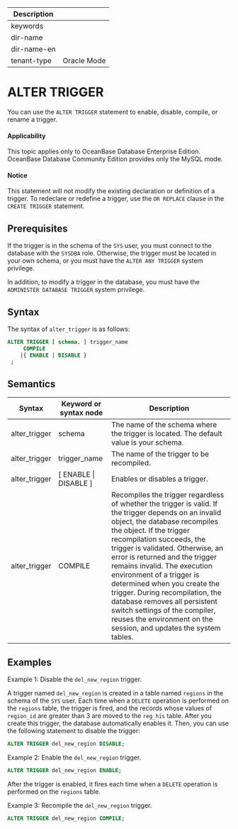 | Description   |                 |
|---------------|-----------------|
| keywords      |                 |
| dir-name      |                 |
| dir-name-en   |                 |
| tenant-type   | Oracle Mode     |


# ALTER TRIGGER

You can use the `ALTER TRIGGER` statement to enable, disable, compile, or rename a trigger.

  <main id="notice" >
    <h4>Applicability</h4>
    <p>This topic applies only to OceanBase Database Enterprise Edition. OceanBase Database Community Edition provides only the MySQL mode.
  </main>

  <main id="notice" type='notice'>
    <h4>Notice</h4>  
    <p>This statement will not modify the existing declaration or definition of a trigger. To redeclare or redefine a trigger, use the <code>OR REPLACE</code> clause in the <code>CREATE TRIGGER</code> statement. </p>
  </main>

Prerequisites
-------------------------

If the trigger is in the schema of the `SYS` user, you must connect to the database with the `SYSDBA` role. Otherwise, the trigger must be located in your own schema, or you must have the `ALTER ANY TRIGGER` system privilege.

In addition, to modify a trigger in the database, you must have the `ADMINISTER DATABASE TRIGGER` system privilege.

Syntax
-----------------------

The syntax of `alter_trigger` is as follows:

```sql
ALTER TRIGGER [ schema. ] trigger_name
     COMPILE
    |{ ENABLE | DISABLE }
 ;
```



Semantics
-----------------------

| Syntax | Keyword or syntax node | Description |
|---------------|-------------------------|-------------------------------------|
| alter_trigger | schema | The name of the schema where the trigger is located. The default value is your schema.  |
| alter_trigger | trigger_name | The name of the trigger to be recompiled.  |
| alter_trigger | \[ ENABLE \| DISABLE \] | Enables or disables a trigger.  |
| alter_trigger | COMPILE | Recompiles the trigger regardless of whether the trigger is valid. If the trigger depends on an invalid object, the database recompiles the object. If the trigger recompilation succeeds, the trigger is validated. Otherwise, an error is returned and the trigger remains invalid. The execution environment of a trigger is determined when you create the trigger. During recompilation, the database removes all persistent switch settings of the compiler, reuses the environment on the session, and updates the system tables.  |



Examples
-----------------------

Example 1: Disable the `del_new_region` trigger.

A trigger named `del_new_region` is created in a table named `regions` in the schema of the `SYS` user. Each time when a `DELETE` operation is performed on the `regions` table, the trigger is fired, and the records whose values of `region_id` are greater than 3 are moved to the `reg_his` table. After you create this trigger, the database automatically enables it. Then, you can use the following statement to disable the trigger:

```sql
ALTER TRIGGER del_new_region DISABLE;
```



Example 2: Enable the `del_new_region` trigger.

```sql
ALTER TRIGGER del_new_region ENABLE;
```



After the trigger is enabled, it fires each time when a `DELETE` operation is performed on the `regions` table.


Example 3: Recompile the `del_new_region` trigger.

```sql
ALTER TRIGGER del_new_region COMPILE;
```
